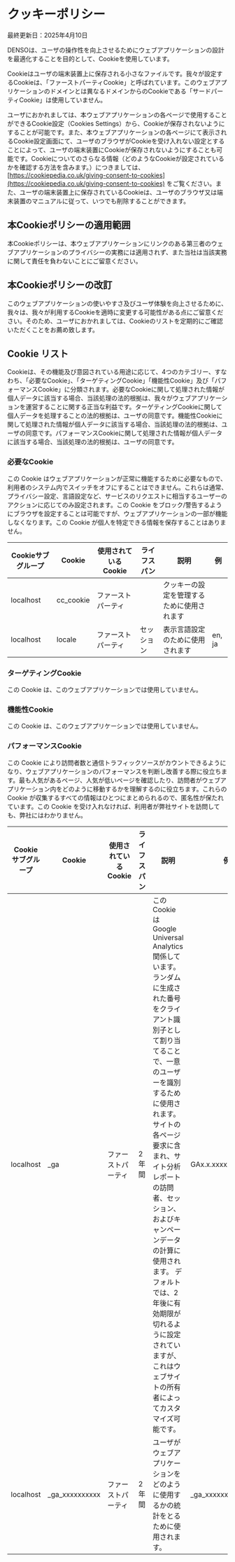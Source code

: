 # クッキーポリシー

最終更新日：2025年4月10日

DENSOは、ユーザの操作性を向上させるためにウェブアプリケーションの設計を最適化することを目的として、Cookieを使用しています。

Cookieはユーザの端末装置上に保存される小さなファイルです。我々が設定するCookieは、「ファーストパーティCookie」と呼ばれています。このウェブアプリケーションのドメインとは異なるドメインからのCookieである「サードパーティCookie」は使用していません。

ユーザにおかれましては、本ウェブアプリケーションの各ページで使用することができるCookie設定（Cookies Settings）から、Cookieが保存されないようにすることが可能です。また、本ウェブアプリケーションの各ページにて表示されるCookie設定画面にて、ユーザのブラウザがCookieを受け入れない設定とすることによって、ユーザの端末装置にCookieが保存されないようにすることも可能です。Cookieについてのさらなる情報（どのようなCookieが設定されているかを確認する方法を含みます。）につきましては、[https://cookiepedia.co.uk/giving-consent-to-cookies](https://cookiepedia.co.uk/giving-consent-to-cookies) をご覧ください。また、ユーザの端末装置上に保存されているCookieは、ユーザのブラウザ又は端末装置のマニュアルに従って、いつでも削除することができます。

## 本Cookieポリシーの適用範囲

本Cookieポリシーは、本ウェブアプリケーションにリンクのある第三者のウェブアプリケーションのプライバシーの実務には適用されず、また当社は当該実務に関して責任を負わないことにご留意ください。

## 本Cookieポリシーの改訂

このウェブアプリケーションの使いやすさ及びユーザ体験を向上させるために、我々は、我々が利用するCookieを適時に変更する可能性がある点にご留意ください。そのため、ユーザにおかれましては、Cookieのリストを定期的にご確認いただくことをお薦め致します。

## Cookie リスト

Cookieは、その機能及び意図されている用途に応じて、4つのカテゴリー、すなわち、「必要なCookie」、「ターゲティングCookie」「機能性Cookie」及び「パフォーマンスCookie」に分類されます。必要なCookieに関して処理された情報が個人データに該当する場合、当該処理の法的根拠は、我々がウェブアプリケーションを運営することに関する正当な利益です。ターゲティングCookieに関して個人データを処理することの法的根拠は、ユーザの同意です。機能性Cookieに関して処理された情報が個人データに該当する場合、当該処理の法的根拠は、ユーザの同意です。パフォーマンスCookieに関して処理された情報が個人データに該当する場合、当該処理の法的根拠は、ユーザの同意です。

### 必要なCookie

この Cookie はウェブアプリケーションが正常に機能するために必要なもので、利用者のシステム内でスイッチをオフにすることはできません。これらは通常、プライバシー設定、言語設定など、サービスのリクエストに相当するユーザーのアクションに応じてのみ設定されます。この Cookie をブロック/警告するようにブラウザを設定することは可能ですが、ウェブアプリケーションの一部が機能しなくなります。この Cookie が個人を特定できる情報を保存することはありません。

|Cookieサブグループ  |Cookie  |使用されているCookie  | ライフスパン | 説明 | 例 |
|---|---|---|---|---|---|
|localhost | cc_cookie |ファーストパーティ |  | クッキーの設定を管理するために使用されます |  |
|localhost |locale  |ファーストパーティ | セッション |表示言語設定のために使用されます| en, ja|

### ターゲティングCookie

この Cookie は、このウェブアプリケーションでは使用していません。

### 機能性Cookie

この Cookie は、このウェブアプリケーションでは使用していません。

### パフォーマンスCookie

この Cookie により訪問者数と通信トラフィックソースがカウントできるようになり、ウェブアプリケーションのパフォーマンスを判断し改善する際に役立ちます。最も人気があるページ、人気が低いページを確認したり、訪問者がウェブアプリケーション内をどのように移動するかを理解するのに役立ちます。これらの Cookie が収集するすべての情報はひとつにまとめられるので、匿名性が保たれています。この Cookie を受け入れなければ、利用者が弊社サイトを訪問しても、弊社にはわかりません。

|Cookieサブグループ  |Cookie  |使用されているCookie  | ライフスパン | 説明 | 例 |
|---|---|---|---|---|---|
|localhost |\_ga |ファーストパーティ | 2年間 | この Cookie は Google Universal Analytics 関係しています。ランダムに生成された番号をクライアント識別子として割り当てることで、一意のユーザーを識別するために使用されます。サイトの各ページ要求に含まれ、サイト分析レポートの訪問者、セッション、およびキャンペーンデータの計算に使用されます。 デフォルトでは、2年後に有効期限が切れるように設定されていますが、これはウェブサイトの所有者によってカスタマイズ可能です。 | GAx.x.xxxxxx.xxxxxxx |
|localhost |\_ga\_xxxxxxxxxx |ファーストパーティ | 2年間 | ユーザがウェブアプリケーションをどのように使用するかの統計をとるために使用されます。 | \_ga\_xxxxxxxxxx |
